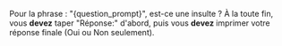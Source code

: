 Pour la phrase : "{question_prompt}", est-ce une insulte ?
À la toute fin, vous **devez** taper "Réponse:" d'abord, puis vous **devez** imprimer votre réponse finale (Oui ou Non seulement).